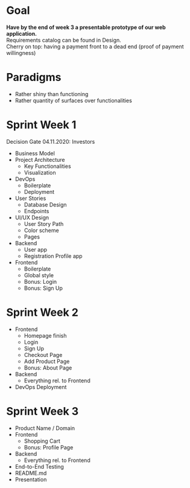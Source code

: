 # Goal
<strong>Have by the end of week 3 a presentable prototype of our web application.</strong><br>
Requirements catalog can be found in Design.<br>
Cherry on top: having a payment front to a dead end (proof of payment willingness)

# Paradigms
* Rather shiny than functioning
* Rather quantity of surfaces over functionalities

# Sprint Week 1
Decision Gate 04.11.2020: Investors
* Business Model
* Project Architecture
    * Key Functionalities
    * Visualization
* DevOps
    * Boilerplate 
    * Deployment
* User Stories
    * Database Design
    * Endpoints
* UI/UX Design
    * User Story Path
    * Color scheme
    * Pages
* Backend
    * User app
    * Registration Profile app
* Frontend
    * Boilerplate
    * Global style
    * Bonus: Login 
    * Bonus: Sign Up 
    
# Sprint Week 2
* Frontend
    * Homepage finish
    * Login
    * Sign Up
    * Checkout Page
    * Add Product Page
    * Bonus: About Page
* Backend
    * Everything rel. to Frontend
* DevOps Deployment

# Sprint Week 3
* Product Name / Domain
* Frontend
    * Shopping Cart
    * Bonus: Profile Page
* Backend
    * Everything rel. to Frontend
* End-to-End Testing
* README.md
* Presentation
